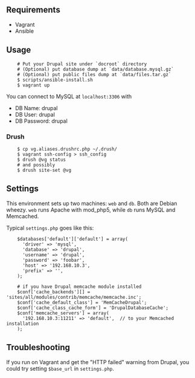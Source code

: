 
Requirements
------------

* Vagrant
* Ansible

Usage
-----

        # Put your Drupal site under `docroot` directory
        # (Optional) put database dump at `data/database.mysql.gz`
        # (Optional) put public files dump at `data/files.tar.gz`
        $ scripts/ansible-install.sh
        $ vagrant up

You can connect to MySQL at `localhost:3306` with

* DB Name: drupal
* DB User: drupal
* DB Password: drupal

### Drush

        $ cp vg.aliases.drushrc.php ~/.drush/
        $ vagrant ssh-config > ssh_config
        $ drush @vg status
        # and possibly
        $ drush site-set @vg

Settings
--------

This environment sets up two machines: `web` and `db`.   Both are Debian wheezy. `web` runs Apache with mod_php5, while `db` runs MySQL and Memcached.

Typical `settings.php` goes like this:

        $databases['default']['default'] = array(
          'driver' => 'mysql',
          'database' => 'drupal',
          'username' => 'drupal',
          'password' => 'foobar',
          'host' => '192.168.10.3',
          'prefix' => '',
        );

        # if you have Drupal memcache module installed
        $conf['cache_backends'][] = 'sites/all/modules/contrib/memcache/memcache.inc';
        $conf['cache_default_class'] = 'MemCacheDrupal';
        $conf['cache_class_cache_form'] = 'DrupalDatabaseCache';
        $conf['memcache_servers'] = array(
          '192.168.10.3:11211' => 'default',  // to your Memcached installation
        );

Troubleshooting
---------------

If you run on Vagrant and get the "HTTP failed" warning from Drupal, you could try setting `$base_url` in `settings.php`.
